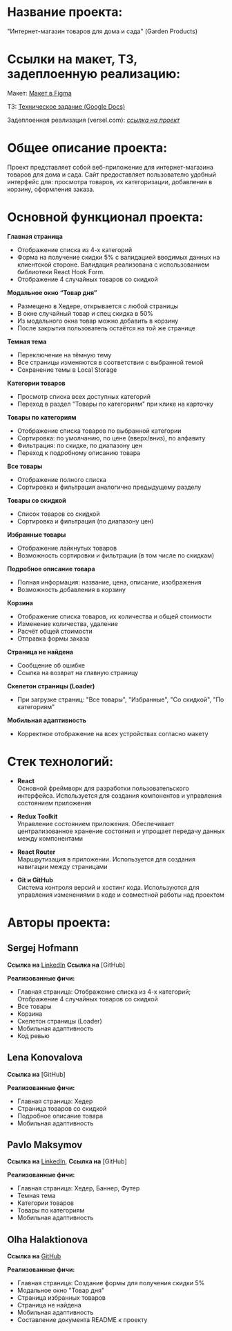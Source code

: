 # Название проекта: 
"Интернет-магазин товаров для дома и сада" (Garden Products)

# Ссылки на макет, ТЗ, задеплоенную реализацию:

Макет: [Макет в Figma](https://www.figma.com/file/SDNWLzCWkh9ZXdCpWEaByv/project-frontend?type=design&node-id=280-1136&mode=design&t=NJTGdloftvn8I6Vz-0)

TЗ: [Техническое задание (Google Docs)](https://docs.google.com/document/d/1aQMHAwVEKPJSSr61zbxd0uj2auIZdlIG/edit?tab=t.0)

Задеплоенная реализация (versel.com): [_ссылка на проект_](http://juniorleague-gardenshop.vercel.app/)

# Общее описание проекта:

Проект представляет собой веб-приложение для интернет-магазина товаров для дома и сада. Сайт предоставляет пользователю удобный интерфейс для: просмотра товаров, их категоризации, добавления в корзину, оформления заказа.

# Основной функционал проекта:

**Главная страница**  
  - Отображение списка из 4-х категорий  
  - Форма на получение скидки 5% c валидацией вводимых данных на клиентской стороне. Валидация реализована с использованием библиотеки React Hook Form.  
  - Отображение 4 случайных товаров со скидкой

**Модальное окно “Товар дня”**  
  - Размещено в Хедере, открывается с любой страницы  
  - В окне случайный товар и спец скидка в 50%  
  - Из модального окна товар можно добавить в корзину  
  - После закрытия пользователь остаётся на той же странице  

**Темная тема**  
  - Переключение на тёмную тему  
  - Все страницы изменяются в соответствии с выбранной темой  
  - Сохранение темы в Local Storage  

**Категории товаров**  
  - Просмотр списка всех доступных категорий  
  - Переход в раздел "Товары по категориям" при клике на карточку  

**Товары по категориям**  
  - Отображение списка товаров по выбранной категории  
  - Сортировка: по умолчанию, по цене (вверх/вниз), по алфавиту  
  - Фильтрация: по скидке, по диапазону цен  
  - Переход к подробному описанию товара  

**Все товары**  
  - Отображение полного списка  
  - Сортировка и фильтрация аналогично предыдущему разделу  

**Товары со скидкой**  
  - Список товаров со скидкой  
  - Сортировка и фильтрация (по диапазону цен)  

**Избранные товары**  
  - Отображение лайкнутых товаров  
  - Возможность сортировки и фильтрации (в том числе по скидкам)  

**Подробное описание товара**  
  - Полная информация: название, цена, описание, изображения  
  - Возможность добавления в корзину  

**Корзина**  
  - Отображение списка товаров, их количества и общей стоимости  
  - Изменение количества, удаление  
  - Расчёт общей стоимости  
  - Отправка формы заказа  

**Страница не найдена**  
  - Сообщение об ошибке  
  - Ссылка на возврат на главную страницу  

**Скелетон страницы (Loader)**  
  - При загрузке страниц: "Все товары", "Избранные", "Со скидкой", "По категориям"  

**Мобильная адаптивность**  
  - Корректное отображение на всех устройствах согласно макету

# Стек технологий:  
- **React**  
  Основной фреймворк для разработки пользовательского интерфейса. Используется для создания компонентов и управления состоянием приложения

- **Redux Toolkit**  
  Управление состоянием приложения. Обеспечивает централизованное хранение состояния и упрощает передачу данных между компонентами

- **React Router**  
  Маршрутизация в приложении. Используется для создания навигации между страницами

- **Git и GitHub**  
  Система контроля версий и хостинг кода. Используются для управления изменениями в коде и совместной работы над проектом

# Авторы проекта:  
## Sergej Hofmann
**Ссылка на** [LinkedIn](https://www.linkedin.com/in/sergej-hofmann)  **Ссылка на** [GitHub]

**Реализованные фичи:**

- Главная страница: Отображение списка из 4-х категорий; Отображение 4 случайных товаров со скидкой
- Все товары
- Корзина
- Скелетон страницы (Loader)  
- Мобильная адаптивность
- Код ревью


## Lena Konovalova
**Ссылка на** [GitHub]

**Реализованные фичи:**
- Главная страница: Хедер
- Страница товаров со скидкой
- Подробное описание товара
- Мобильная адаптивность

## Pavlo Maksymov
**Ссылка на** [LinkedIn](https://www.linkedin.com/in/pavlo-maksymoff), **Ссылка на** [GitHub]

**Реализованные фичи:**
- Главная страница: Хедер, Баннер, Футер 
- Темная тема
- Категории товаров
- Товары по категориям
- Мобильная адаптивность

## Olha Halaktionova
**Ссылка на** [GitHub](https://github.com/galaktionovaolga?tab=repositories)

**Реализованные фичи:**
- Главная страница: Создание формы для получения скидки 5%
- Модальное окно "Товар дня"
- Страница избранных товаров
- Страница не найдена
- Мобильная адаптивность
- Составление документа README к проекту
